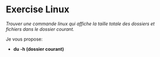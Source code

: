 # Exercise Linux

*Trouver une commande linux qui affiche la taille totale des dossiers et fichiers dans le dossier courant.*

Je vous propose:
* **du -h (dossier courant)**